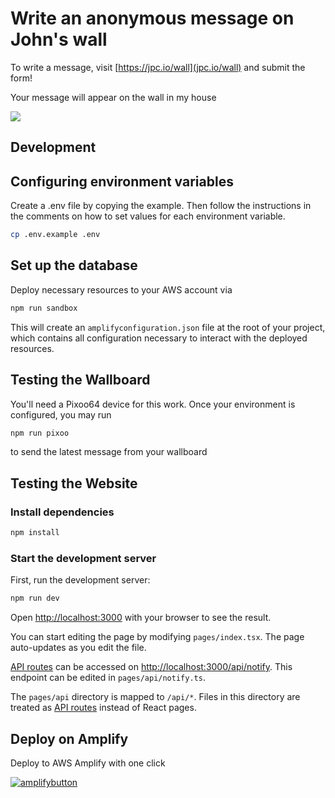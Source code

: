 # Write an anonymous message on John's wall

To write a message, visit [https://jpc.io/wall](jpc.io/wall) and submit the form!

Your message will appear on the wall in my house

![](public/pixoo-wallboard.png)

## Development

## Configuring environment variables

Create a .env file by copying the example. Then follow the instructions in the comments on how to set values for each environment variable.

```bash
cp .env.example .env
```

## Set up the database

Deploy necessary resources to your AWS account via

```bash
npm run sandbox
```

This will create an `amplifyconfiguration.json` file at the root of your project, which contains all configuration necessary to interact with the deployed resources.

## Testing the Wallboard

You'll need a Pixoo64 device for this work. Once your environment is configured, you may run

```bash
npm run pixoo
```

to send the latest message from your wallboard

## Testing the Website

### Install dependencies

```bash
npm install
```

### Start the development server

First, run the development server:

```bash
npm run dev
```

Open [http://localhost:3000](http://localhost:3000) with your browser to see the result.

You can start editing the page by modifying `pages/index.tsx`. The page auto-updates as you edit the file.

[API routes](https://nextjs.org/docs/api-routes/introduction) can be accessed on [http://localhost:3000/api/notify](http://localhost:3000/api/notify). This endpoint can be edited in `pages/api/notify.ts`.

The `pages/api` directory is mapped to `/api/*`. Files in this directory are treated as [API routes](https://nextjs.org/docs/api-routes/introduction) instead of React pages.

## Deploy on Amplify

Deploy to AWS Amplify with one click

[![amplifybutton](https://oneclick.amplifyapp.com/button.svg)](https://console.aws.amazon.com/amplify/home#/deploy?repo=https://github.com/johnpc/pixoo-wall)
